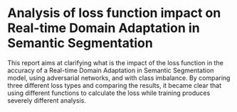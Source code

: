 # Analysis of loss function impact on Real-time Domain Adaptation in Semantic Segmentation

This report aims at clarifying what is the impact
of the loss function in the accuracy of a Real-time Domain
Adaptation in Semantic Segmentation model, using adversarial
networks, and with class imbalance. By comparing three different
loss types and comparing the results, it became clear that using
different functions to calculate the loss while training produces
severely different analysis.
